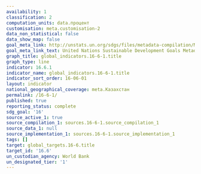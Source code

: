 ```yaml
---
availability: 1
classification: 2
computation_units: data.процент
customisation: meta.customisation-2
data_non_statistical: false
data_show_map: false
goal_meta_link: http://unstats.un.org/sdgs/files/metadata-compilation/Metadata-Goal-16.pdf
goal_meta_link_text: United Nations Sustainable Development Goals Metadata (pdf 1361kB)
graph_title: global_indicators.16-6-1.title
graph_type: line
indicator: 16.6.1
indicator_name: global_indicators.16-6-1.title
indicator_sort_order: 16-06-01
layout: indicator
national_geographical_coverage: meta.Казахстан
permalink: /16-6-1/
published: true
reporting_status: complete
sdg_goal: '16'
source_active_1: true
source_compilation_1: sources.16-6-1.source_compilation_1
source_data_1: null
source_implementation_1: sources.16-6-1.source_implementation_1
tags: []
target: global_targets.16-6.title
target_id: '16.6'
un_custodian_agency: World Bank
un_designated_tier: '1'
---
```


